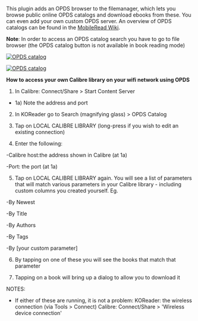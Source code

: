 This plugin adds an OPDS browser to the filemanager, which lets you browse public online OPDS catalogs and download ebooks from these. You can even add your own custom OPDS server. An overview of OPDS catalogs can be found in the [MobileRead Wiki](https://wiki.mobileread.com/wiki/OPDS).

**Note**: In order to access an OPDS catalog search you have to go to file browser (the OPDS catalog button is not available in book reading mode)

[![OPDS catalog](https://github.com/koreader/koreader/wiki/screenshots/screenshot_opds.png)](https://github.com/koreader/koreader/wiki/screenshots/screenshot_opds.png)

[![OPDS catalog](https://github.com/koreader/koreader/wiki/screenshots/screenshot_opds_server.png)](https://github.com/koreader/koreader/wiki/screenshots/screenshot_opds_server.png)



**How to access your own Calibre library on your wifi network using OPDS**
<BR>

1. In Calibre:
Connect/Share > Start Content Server

- 1a) Note the address and port


2. In KOReader go to Search (magnifying glass) > OPDS Catalog



3. Tap on LOCAL CALIBRE LIBRARY (long-press if you wish to edit an existing connection)



4. Enter the following:

-Calibre host:the address shown in Calibre (at 1a)

-Port: the port (at 1a)



5. Tap on LOCAL CALIBRE LIBRARY again. You will see a list of parameters that will match various parameters in your Calibre library - including custom columns you created yourself. 
Eg.

-By Newest

-By Title

-By Authors

-By Tags

-By [your custom parameter]


6. By tapping on one of these you will see the books that match that parameter

7. Tapping on a book will bring up a dialog to allow you to download it

NOTES:
* If either of these are running, it is not a problem:
KOReader: the wireless connection (via Tools > Connect)
Calibre: Connect/Share > 'Wireless device connection'